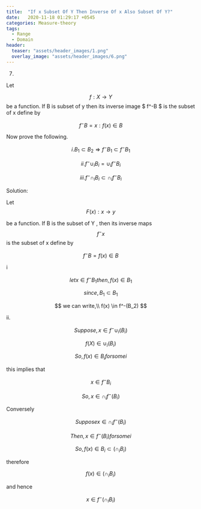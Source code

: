 ```yaml
---
title:  "If x Subset Of Y Then Inverse Of x Also Subset Of Y?"
date:   2020-11-18 01:29:17 +0545
categories: Measure-theory
tags:
  - Range
  - Domain
header:
  teaser: "assets/header_images/1.png"
  overlay_image: "assets/header_images/6.png"
---
```




7.
Let

$$ f : X \rightarrow Y $$ be a function. If  B is subset of  y then its inverse image $ f^-B $ is the subset of  x define by 

$$ f^-B = {x : f(x) \in B} $$ 

 Now prove the following.
 
$$
i.B_1 \subset B_2 \Rightarrow f^-B_1  \subset f^- B_1 
$$

$$  
ii. f^-\cup_i B_i = \cup_i f^-B_i 
$$ 

$$ 
iii. f^-\cap_i B_i \subset \cap_i f^-B_i
$$
    
Solution: 

Let 
$$ F(x) : x \rightarrow y $$

 be a function. If B is the subset of Y , then its inverse maps 
 $$ f^-x $$
  is the subset of x define by 

$$ f^-B = { f(x) \in B} $$

i 

$$
 let x \in f^-B_1 then, f(x) \in B_1 $$

$$
 since, B_1 \subset B_1 
 $$

$$ we can write,\\  
f(x) \in f^-(B_2)
$$

ii.

$$ Suppose ,  x \in f^-\cup_i(B_i) $$

$$ f(X) \in \cup_i(B_i) $$

$$ So, f(x) \in B_i for some i $$ 

this implies that 

$$ x \in f^-B_i $$

$$ So, x \in \cap_i f^-(B_i)$$

Conversely 

$$ Suppose x \in \cap_i f^-(B_i) $$

$$ Then , x \in f^-(B_i)for some i   $$
  
$$ So, f(x) \in B_i \subset (\cap_iB_i) 
$$ 
 
therefore

$$ f(x) \in (\cap_i B_i) $$

and hence

$$ x \in f^-(\cap_iB_i)$$




